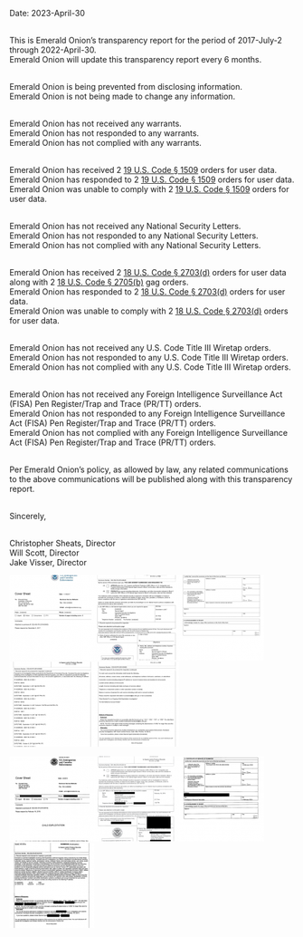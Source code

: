 Date: 2023-April-30

<br />This is Emerald Onion’s transparency report for the period of 2017-July-2 through 2022-April-30.
<br />Emerald Onion will update this transparency report every 6 months.

<br />Emerald Onion is being prevented from disclosing information.
<br />Emerald Onion is not being made to change any information.

<br />Emerald Onion has not received any warrants.
<br />Emerald Onion has not responded to any warrants.
<br />Emerald Onion has not complied with any warrants.

<br />Emerald Onion has received 2 [19 U.S. Code § 1509](https://www.law.cornell.edu/uscode/text/19/1509) orders for user data.
<br />Emerald Onion has responded to 2 [19 U.S. Code § 1509](https://www.law.cornell.edu/uscode/text/19/1509) orders for user data.
<br />Emerald Onion was unable to comply with 2 [19 U.S. Code § 1509](https://www.law.cornell.edu/uscode/text/19/1509) orders for user data.

<br />Emerald Onion has not received any National Security Letters.
<br />Emerald Onion has not responded to any National Security Letters.
<br />Emerald Onion has not complied with any National Security Letters.

<br />Emerald Onion has received 2 [18 U.S. Code § 2703(d)](https://www.law.cornell.edu/uscode/text/18/2703) orders for user data along with 2 [18 U.S. Code § 2705(b)](https://www.law.cornell.edu/uscode/text/18/2705) gag orders.
<br />Emerald Onion has responded to 2 [18 U.S. Code § 2703(d)](https://www.law.cornell.edu/uscode/text/18/2703) orders for user data.
<br />Emerald Onion was unable to comply with 2 [18 U.S. Code § 2703(d)](https://www.law.cornell.edu/uscode/text/18/2703) orders for user data.

<br />Emerald Onion has not received any U.S. Code Title III Wiretap orders.
<br />Emerald Onion has not responded to any U.S. Code Title III Wiretap orders.
<br />Emerald Onion has not complied with any U.S. Code Title III Wiretap orders.

<br />Emerald Onion has not received any Foreign Intelligence Surveillance Act (FISA) Pen Register/Trap and Trace (PR/TT) orders.
<br />Emerald Onion has not responded to any Foreign Intelligence Surveillance Act (FISA) Pen Register/Trap and Trace (PR/TT) orders.
<br />Emerald Onion has not complied with any Foreign Intelligence Surveillance Act (FISA) Pen Register/Trap and Trace (PR/TT) orders.

<br />Per Emerald Onion’s policy, as allowed by law, any related communications to the above communications will be published along with this transparency report.

<br />Sincerely,

<br />Christopher Sheats, Director
<br />Will Scott, Director
<br />Jake Visser, Director


<section class="transparency-docs">
<a href="/images/IHP2018-425-Emerald-Onion-summons-1of5.png"><img src="/images/IHP2018-425-Emerald-Onion-summons-1of5-150x150.png" alt="Page 1 of Emerald Onion DHS Summons Thumbnail"></a><a href="/images/IHP2018-425-Emerald-Onion-summons-2of5.png"><img src="/images/IHP2018-425-Emerald-Onion-summons-2of5-150x150.png" alt="Page 2 of Emerald Onion DHS Summons Thumbnail"></a><a href="/images/IHP2018-425-Emerald-Onion-summons-3of5.png"><img src="/images/IHP2018-425-Emerald-Onion-summons-3of5-150x150.png" alt="Page 3 of Emerald Onion DHS Summons Thumbnail"></a><a href="/images/IHP2018-425-Emerald-Onion-summons-4of5.png"><img src="/images/IHP2018-425-Emerald-Onion-summons-4of5-150x150.png" alt="Page 4 of Emerald Onion DHS Summons Thumbnail"></a><a href="/images/IHP2018-425-Emerald-Onion-summons-5of5.png"><img src="/images/IHP2018-425-Emerald-Onion-summons-5of5-150x150.png" alt="Page 5 of Emerald Onion DHS Summons Thumbnail"></a>

<a href="/images/Summons-ICE-HSI-CR-2018-00102-CR07QS18CR0007-signed-Emerald-Onion-1of4.png" alt="Page 1 of Emerald Onion ICE Summons" target="_blank"><img src="/images/Summons-ICE-HSI-CR-2018-00102-CR07QS18CR0007-signed-Emerald-Onion-1of4-150x150.png" alt="Page 1 of Emerald Onion ICE Summons Thumbnail"></a><a href="/images/Summons-ICE-HSI-CR-2018-00102-CR07QS18CR0007-signed-Emerald-Onion-2of4.png" alt="Page 2 of Emerald Onion ICE Summons" target="_blank"><img src="/images/Summons-ICE-HSI-CR-2018-00102-CR07QS18CR0007-signed-Emerald-Onion-2of4-150x150.png" alt="Page 2 of Emerald Onion ICE Summons Thumbnail"></a><a href="/images/Summons-ICE-HSI-CR-2018-00102-CR07QS18CR0007-signed-Emerald-Onion-3of4.png" alt="Page 3 of Emerald Onion ICE Summons" target="_blank"><img src="/images/Summons-ICE-HSI-CR-2018-00102-CR07QS18CR0007-signed-Emerald-Onion-3of4-150x150.png" alt="Page 3 of Emerald Onion ICE Summons Thumbnail"></a><a href="/images/Summons-ICE-HSI-CR-2018-00102-CR07QS18CR0007-signed-Emerald-Onion-4of4.png" alt="Page 4 of Emerald Onion ICE Summons" target="_blank"><img src="/images/Summons-ICE-HSI-CR-2018-00102-CR07QS18CR0007-signed-Emerald-Onion-4of4-150x150.png" alt="Page 4 of Emerald Onion ICE Summons Thumbnail"></a>
</section>

<a rel="me" href="https://digitalcourage.social/@EmeraldOnion"></a>
